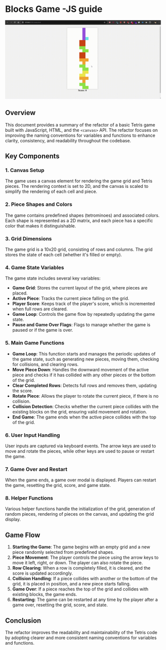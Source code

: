 # Blocks Game -JS guide

![Theme setting](./Screen.gif)

## Overview
This document provides a summary of the refactor of a basic Tetris game built with JavaScript, HTML, and the `<canvas>` API. The refactor focuses on improving the naming conventions for variables and functions to enhance clarity, consistency, and readability throughout the codebase.

## Key Components

### 1. **Canvas Setup**
The game uses a canvas element for rendering the game grid and Tetris pieces. The rendering context is set to 2D, and the canvas is scaled to simplify the rendering of each cell and piece.

### 2. **Piece Shapes and Colors**
The game contains predefined shapes (tetrominoes) and associated colors. Each shape is represented as a 2D matrix, and each piece has a specific color that makes it distinguishable.

### 3. **Grid Dimensions**
The game grid is a 10x20 grid, consisting of rows and columns. The grid stores the state of each cell (whether it's filled or empty).

### 4. **Game State Variables**
The game state includes several key variables:
- **Game Grid**: Stores the current layout of the grid, where pieces are placed.
- **Active Piece**: Tracks the current piece falling on the grid.
- **Player Score**: Keeps track of the player's score, which is incremented when full rows are cleared.
- **Game Loop**: Controls the game flow by repeatedly updating the game state.
- **Pause and Game Over Flags**: Flags to manage whether the game is paused or if the game is over.

### 5. **Main Game Functions**

- **Game Loop**: This function starts and manages the periodic updates of the game state, such as generating new pieces, moving them, checking for collisions, and clearing rows.
- **Move Piece Down**: Handles the downward movement of the active piece and checks if it has collided with any other pieces or the bottom of the grid.
- **Clear Completed Rows**: Detects full rows and removes them, updating the score.
- **Rotate Piece**: Allows the player to rotate the current piece, if there is no collision.
- **Collision Detection**: Checks whether the current piece collides with the existing blocks on the grid, ensuring valid movement and rotation.
- **End Game**: The game ends when the active piece collides with the top of the grid.

### 6. **User Input Handling**
User inputs are captured via keyboard events. The arrow keys are used to move and rotate the pieces, while other keys are used to pause or restart the game.

### 7. **Game Over and Restart**
When the game ends, a game over modal is displayed. Players can restart the game, resetting the grid, score, and game state.

### 8. **Helper Functions**
Various helper functions handle the initialization of the grid, generation of random pieces, rendering of pieces on the canvas, and updating the grid display.

## Game Flow

1. **Starting the Game**: The game begins with an empty grid and a new piece randomly selected from predefined shapes.
2. **Piece Movement**: The player controls the piece using the arrow keys to move it left, right, or down. The player can also rotate the piece.
3. **Row Clearing**: When a row is completely filled, it is cleared, and the score is updated accordingly.
4. **Collision Handling**: If a piece collides with another or the bottom of the grid, it is placed in position, and a new piece starts falling.
5. **Game Over**: If a piece reaches the top of the grid and collides with existing blocks, the game ends.
6. **Restarting**: The game can be restarted at any time by the player after a game over, resetting the grid, score, and state.

## Conclusion
The refactor improves the readability and maintainability of the Tetris code by adopting clearer and more consistent naming conventions for variables and functions. 
